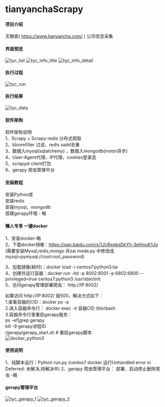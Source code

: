 # tianyanchaScrapy

#### 项目介绍
天眼查( https://www.tianyancha.com/ ) 公司信息采集

#### 界面预览  
![tyc_list](https://github.com/TonyK-T/github_images/blob/master/tycAndQcc/tyc_list.png)
![tyc_info_title](https://github.com/TonyK-T/github_images/blob/master/tycAndQcc/tyc_info_title.png)
![tyc_info_detail](https://github.com/TonyK-T/github_images/blob/master/tycAndQcc/tyc_info_detail.png)

#### 执行过程
![tyc_run](https://github.com/TonyK-T/github_images/blob/master/tycAndQcc/tyc_run.png)

#### 执行结果
![tyc_data](https://github.com/TonyK-T/github_images/blob/master/tycAndQcc/tyc_data.png)

#### 软件架构
软件架构说明  
1、Scrapy + Scrapy-redis 分布式爬取  
2、bloomfilter 过滤、redis sadd去重  
3、数据入mysql(sqlalchemy) ，数据入mongodb(motor异步)  
4、User-Agent代理，IP代理，cookies登录态  
5、scrapyd-client打包  
6、gerapy 爬虫管理平台   

#### 安装教程
安装Python库    
安装redis    
安装mysql，mongodb    
搭建gerapy环境 - 略    

#### 懒人专享 一键docker
1、安装docker-略  
2、下载docker镜像：https://pan.baidu.com/s/1JU9xqbsDkYh-3ehhiuK1Jg  (需要安装Mysql,redis,mongo 并zai mode.py 中修改成 mysql+pymysql://root:root_password)

3、加载镜像(耗时)：docker load -i  centos7:python3.tar    
4、创建并运行容器：docker  run -itd -p 8002:8001 -p 6802:6800  --privileged=true  centos7:python3  /usr/sbin/init  
5、访问gerapy管理部署爬虫： http://IP:8002/    

如果访问 http://IP:8002/ 报500，解决方式如下：  
  1.查看容器的CID：docker ps -a  
  2.进入容器命令行： docker exec -it  容器CID /bin/bash  
  3.容器命令行里重启gerapy服务：  
      ps -ef|grep gerapy   
      kill -9 gerapy进程ID  
      /gerapy/gerapy_start.sh    # 重启gerapy脚本    
 ![docker_python3](https://github.com/TonyK-T/github_images/blob/master/docker/docker_Python3.png) 

#### 使用说明
1、纯脚本运行：Python run.py    (centos7 docker 运行Unhandled error in Deferred: 未解决,待解决中)
2、gerapy 爬虫管理平台： 部署、启动停止删除爬虫 -略    

#### gerapy管理平台
![tyc_gerapy_1](https://github.com/TonyK-T/github_images/blob/master/tycAndQcc/tyc_gerapy_1.png)
![tyc_gerapy_2](https://github.com/TonyK-T/github_images/blob/master/tycAndQcc/tyc_gerapy_2.png)
